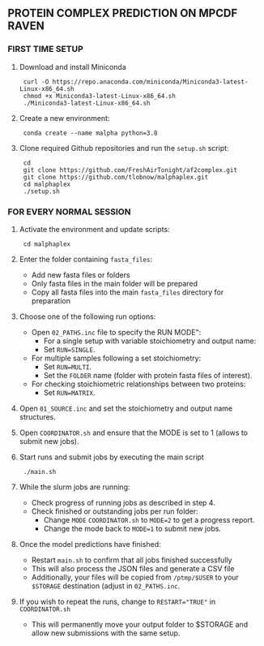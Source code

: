 ## PROTEIN COMPLEX PREDICTION ON MPCDF RAVEN


### FIRST TIME SETUP

1. Download and install Miniconda 

        curl -O https://repo.anaconda.com/miniconda/Miniconda3-latest-Linux-x86_64.sh
        chmod +x Miniconda3-latest-Linux-x86_64.sh
        ./Miniconda3-latest-Linux-x86_64.sh


3. Create a new environment:

        conda create --name malpha python=3.8

5. Clone required Github repositories and run the `setup.sh` script:

        cd
        git clone https://github.com/FreshAirTonight/af2complex.git
        git clone https://github.com/tlobnow/malphaplex.git
        cd malphaplex
        ./setup.sh


### FOR EVERY NORMAL SESSION

1. Activate the environment and update scripts:

        cd malphaplex

2. Enter the folder containing `fasta_files`:
    - Add new fasta files or folders
    - Only fasta files in the main folder will be prepared
    - Copy all fasta files into the main `fasta_files` directory for preparation


3. Choose one of the following run options:
    - Open `02_PATHS.inc` file to specify the RUN MODE":
        - For a single setup with variable stoichiometry and output name:
        - Set `RUN=SINGLE`.
    - For multiple samples following a set stoichiometry:
        - Set `RUN=MULTI`.
        - Set the `FOLDER` name (folder with protein fasta files of interest).
    - For checking stoichiometric relationships between two proteins:
        - Set `RUN=MATRIX`.

4. Open `01_SOURCE.inc` and set the stoichiometry and output name structures.

5. Open `COORDINATOR.sh` and ensure that the MODE is set to 1 (allows to submit new jobs).

6. Start runs and submit jobs by executing the main script

        ./main.sh

7. While the slurm jobs are running:
    - Check progress of running jobs as described in step 4.
    - Check finished or outstanding jobs per run folder:
        - Change `MODE` `COORDINATOR.sh` to `MODE=2` to get a progress report.
        - Change the mode back to `MODE=1` to submit new jobs.

8. Once the model predictions have finished:
    - Restart `main.sh` to confirm that all jobs finished successfully
    - This will also process the JSON files and generate a CSV file
    - Additionally, your files will be copied from `/ptmp/$USER` to your `$STORAGE` destination (adjust in `02_PATHS.inc`.

9. If you wish to repeat the runs, change to `RESTART="TRUE"` in `COORDINATOR.sh`
    - This will permanently move your output folder to $STORAGE and allow new submissions with the same setup.

